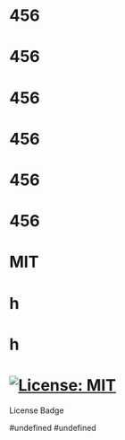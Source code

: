 # 456
  # 456
  # 456
  # 456
  # 456
  # 456
  # MIT
  # h
  # h
  # [![License: MIT](https://img.shields.io/badge/License-MIT-yellow.svg?style=for-the-badge)](https://choosealicense.com/licenses/mit/)
  License Badge
  
  #undefined
  #undefined


